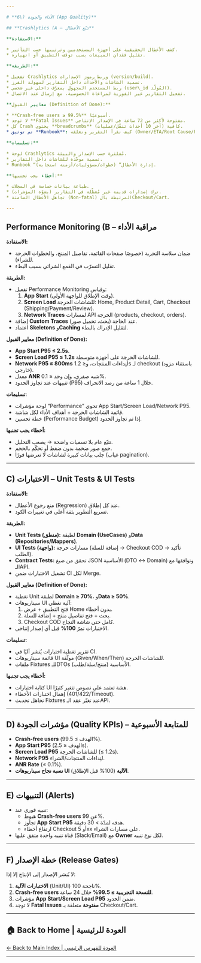 ```yaml
---

# **6\) الأداء والجودة (App Quality)**

## **Crashlytics (A – تتبّع الأعطال**

**الاستفادة:**

* كشف الأعطال الحقيقية على أجهزة المستخدمين وترتيبها حسب التأثير.  
* تقليل فقدان المبيعات بسبب توقف التطبيق أو انهياره.

**الطريقة:**

* تفعيل Crashlytics وربط رموز الإصدارات (version/build).  
* تسمية الشاشات والأحداث داخل التقارير لسهولة الفرز.  
* ربط المستخدم المجهول بمعرّف داخلي غير شخصي (user\_id المُولّد).  
* تفعيل التقارير غير الفورية لمراعاة الخصوصية، مع إرسال عند الاتصال.

**معايير القبول (Definition of Done):**

* **Crash-free users ≥ 99.5%** أسبوعيًا.  
* لا توجد **Fatal Issues** مفتوحة لأكثر من 72 ساعة في الإصدار الإنتاجي.  
* كل Crash يحتوي **breadcrumbs** كافية (آخر 10 أحداث تنقّل/عمليات).  
* تم توثيق **Runbook**: كيف نقرأ التقرير ونغلقه (Owner/ETA/Root Cause/Fix).

**تسليمات:**

* لوحة Crashlytics مُفلترة حسب الإصدار والبيئة.  
* تسمية موحّدة للشاشات داخل التقارير.  
* Runbook “إدارة الأعطال” (خطوات/مسؤوليات/أزمنة استجابة).

**أخطاء يجب تجنبها:**

* طباعة بيانات حساسة في السجلات.  
* ترك إصدارات قديمة غير مُعطّلة في التقارير (يشوّه المؤشرات).  
* تجاهل الأعطال الصامتة (Non-fatal) المرتبطة بالCheckout/Cart.

---
```


## **Performance Monitoring (B – مراقبة الأداء**

**الاستفادة:**

* ضمان سلاسة التجربة (خصوصًا صفحات القائمة، تفاصيل المنتج، والخطوات الحرجة للشراء).  
* تقليل التسرّب في القمع الشرائي بسبب البطء.

**الطريقة:**

* تفعيل Performance Monitoring وقياس:  
  1. **App Start** (وقت الإطلاق للواجهة الأولى).  
  2. **Screen Load** للشاشات الحرجة: Home, Product Detail, Cart, Checkout (Shipping/Payment/Review).  
  3. **Network Traces** لمسارات API الحرجة (products, checkout, orders).  
* إضافة **Custom Traces** عند الحاجة (بحث، تحميل صور).  
* اعتماد **Skeletons** و**Caching** لتقليل الإدراك بالبطء.

**معايير القبول (Definition of Done):**

* **App Start P95 ≤ 2.5s**.  
* **Screen Load P95 ≤ 1.2s** للشاشات الحرجة على أجهزة متوسطة.  
* **Network P95 ≤ 800ms** لنِداءات المنتجات، و≤ 1.2s لـ checkout (باستثناء مزود خارجي).  
* معدل **ANR** شبه صفري، وإن وجد ≤ 0.1%.  
* تنبيهات عند تجاوز الحدود (P95) خلال 1 ساعة من رصد الانحراف.

**تسليمات:**

* لوحة مؤشرات “Performance” تحوي App Start/Screen Load/Network P95.  
* قائمة الشاشات الحرجة \+ أهداف الأداء لكل شاشة.  
* خطة تحسين (Performance Budget) إذا تم تجاوز الحدود.

**أخطاء يجب تجنبها:**

* تتبّع عام بلا تسميات واضحة → يصعب التحليل.  
* جمع صور ضخمة بدون ضغط أو تحكّم بالحجم.  
* جلب بيانات كبيرة لشاشات لا تعرضها فورًا (غياب pagination).

---

## **C) الاختبارات – Unit Tests & UI Tests**

**الاستفادة:**

* منع رجوع الأعطال (Regression) عند كل إطلاق.  
* تسريع التطوير بثقة أعلى في تغييرات الكود.

**الطريقة:**

* **Unit Tests (منطق):** لطبقة **Domain (UseCases)** و**Data (Repositories/Mappers)**.  
* **UI Tests (واجهة):** مسارات حرجة (إضافة للسلة → Checkout COD → تأكيد الطلب).  
* **Contract Tests:** تحقق من صيغ JSON الأساسية (DTO ↔ Domain) وتوافقها مع الـAPI.  
* تشغيل الاختبارات ضمن CI لكل Merge.

**معايير القبول (Definition of Done):**

* تغطية Unit لطبقة **Domain ≥ 70%**، و**Data ≥ 50%**.  
* سيناريوهات UI آلية تغطي:  
  1. فتح التطبيق \+ عرض Home بدون أخطاء.  
  2. بحث \+ فتح تفاصيل منتج \+ إضافة للسلة.  
  3. Checkout COD كامل حتى شاشة النجاح.  
* الاختبارات تمرّ **100%** قبل أي إصدار إنتاجي.

**تسليمات:**

* تقرير تغطية اختبارات يُنشر آليًا في CI.  
* قائمة سيناريوهات UI موثّقة (Given/When/Then) للشاشات الحرجة.  
* ملفات Fixtures للـDTOs الأساسية (منتج/سلة/طلب).

**أخطاء يجب تجنبها:**

* كتابة اختبارات UI هشة تعتمد على نصوص تتغير كثيرًا.  
* إهمال اختبارات الأخطاء (401/422/Timeout).  
* تجاهل تحديث Fixtures عند تغيّر عقد الـAPI.

---

## **D) مؤشرات الجودة (Quality KPIs) – للمتابعة الأسبوعية**

* **Crash-free users** (الهدف ≥ 99.5%).  
* **App Start P95** (الهدف ≤ 2.5s).  
* **Screen Load P95** للشاشات الحرجة (≤ 1.2s).  
* **Network P95** لنِداءات المنتجات/الشراء.  
* **ANR Rate** (≤ 0.1%).  
* **نسبة نجاح سيناريوهات UI الآلية** (100% قبل الإطلاق).

---

## **E) التنبيهات (Alerts)**

* تنبيه فوري عند:  
  * هبوط **Crash-free users** عن 99%.  
  * تجاوز **App Start P95** هدفه لمدّة \> 30 دقيقة.  
  * ارتفاع أخطاء Checkout أو 5xx على مسارات الشراء.  
* قناة تنبيه واحدة متفق عليها (Slack/Email) مع **Owner** لكل نوع تنبيه.

---

## **F) خطة الإصدار (Release Gates)**

لا يُنشر الإصدار إلى الإنتاج إلا إذا:

1. **الاختبارات الآلية** (Unit/UI) ناجحة 100%.  
2. **Crash-free users للنسخة التجريبية ≥ 99.5%** خلال 24 ساعة.  
3. مؤشرات **App Start/Screen Load P95** ضمن الحدود.  
4. لا توجد **Fatal Issues مفتوحة** متعلقة بـ Checkout/Cart.


---

## 🏠 **Back to Home | العودة للرئيسية**

[← Back to Main Index | العودة للفهرس الرئيسي](../../../index.html)

---
